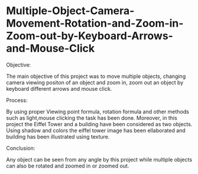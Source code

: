 # Multiple-Object-Camera-Movement-Rotation-and-Zoom-in-Zoom-out-by-Keyboard-Arrows-and-Mouse-Click

Objective:

The main objective of this project was to move multiple objects, changing camera viewing positon of an object and zoom in, zoom out an object by keyboard different arrows and mouse click. 

Process:

By using proper Viewing point formula, rotation formula and other methods such as light,mouse clicking the task has been done. Moreover, in this project the Eiffel Tower and a building have been considered as two objects. Using shadow and colors the eiffel tower image has been ellaborated and building has been illustrated using texture.

Conclusion:

Any object can be seen from any angle by this project while multiple objects can also be rotated and zoomed in or zoomed out.
